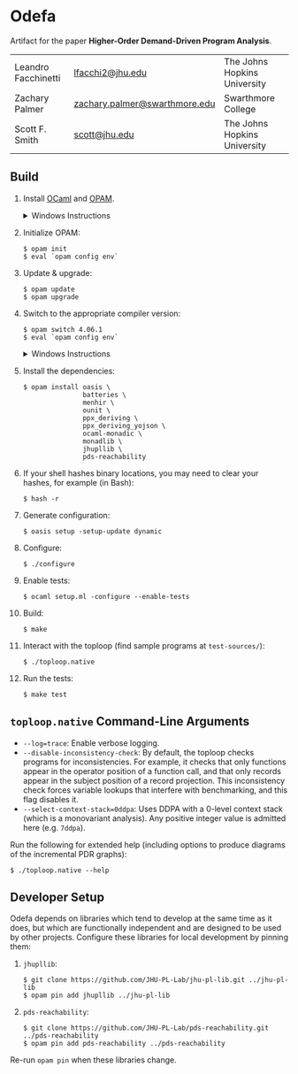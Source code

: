 Odefa
=====

Artifact for the paper **Higher-Order Demand-Driven Program Analysis**.

| | | |
|-|-|-|
| Leandro Facchinetti | <lfacchi2@jhu.edu> | The Johns Hopkins University |
| Zachary Palmer | <zachary.palmer@swarthmore.edu> | Swarthmore College |
| Scott F. Smith | <scott@jhu.edu> | The Johns Hopkins University |

Build
-----

1. Install [OCaml](https://ocaml.org/) and [OPAM](https://opam.ocaml.org/).

   <details>
   <summary>Windows Instructions</summary>

   Install [OCaml for Windows](http://fdopen.github.io/opam-repository-mingw/installation/), which includes the Cygwin shell with OCaml and OPAM preinstalled.

   </details>

2. Initialize OPAM:

   ```console
   $ opam init
   $ eval `opam config env`
   ```

3. Update & upgrade:

   ```console
   $ opam update
   $ opam upgrade
   ```

4. Switch to the appropriate compiler version:

   ```console
   $ opam switch 4.06.1
   $ eval `opam config env`
   ```

   <details>
   <summary>Windows Instructions</summary>

   Either

   ```console
   $ opam switch 4.06.1+mingw64
   $ eval `opam config env`
   ```

   or

   ```console
   $ opam switch 4.06.1+mingw32
   $ eval `opam config env`
   ```

   depending on the system.

   </details>

5. Install the dependencies:

   ```console
   $ opam install oasis \
                  batteries \
                  menhir \
                  ounit \
                  ppx_deriving \
                  ppx_deriving_yojson \
                  ocaml-monadic \
                  monadlib \
                  jhupllib \
                  pds-reachability
   ```

6. If your shell hashes binary locations, you may need to clear your hashes, for example (in Bash):

   ```console
   $ hash -r
   ```

7. Generate configuration:

   ```console
   $ oasis setup -setup-update dynamic
   ```

8. Configure:

   ```console
   $ ./configure
   ```

9. Enable tests:

   ```console
   $ ocaml setup.ml -configure --enable-tests
   ```

10. Build:

    ```console
    $ make
    ```

11. Interact with the toploop (find sample programs at `test-sources/`):

    ```console
    $ ./toploop.native
    ```

12. Run the tests:

    ```console
    $ make test
    ```

`toploop.native` Command-Line Arguments
---------------------------------------

- `--log=trace`: Enable verbose logging.
- `--disable-inconsistency-check`: By default, the toploop checks programs for inconsistencies. For example, it checks that only functions appear in the operator position of a function call, and that only records appear in the subject position of a record projection. This inconsistency check forces variable lookups that interfere with benchmarking, and this flag disables it.
- `--select-context-stack=0ddpa`: Uses DDPA with a 0-level context stack (which is a monovariant analysis). Any positive integer value is admitted here (e.g. `7ddpa`).

Run the following for extended help (including options to produce diagrams of the incremental PDR graphs):

```console
$ ./toploop.native --help
```

Developer Setup
---------------

Odefa depends on libraries which tend to develop at the same time as it does, but which are functionally independent and are designed to be used by other projects. Configure these libraries for local development by pinning them:

1. `jhupllib`:

   ```console
   $ git clone https://github.com/JHU-PL-Lab/jhu-pl-lib.git ../jhu-pl-lib
   $ opam pin add jhupllib ../jhu-pl-lib
   ```

2. `pds-reachability`:

   ```console
   $ git clone https://github.com/JHU-PL-Lab/pds-reachability.git ../pds-reachability
   $ opam pin add pds-reachability ../pds-reachability
   ```

Re-run `opam pin` when these libraries change.
